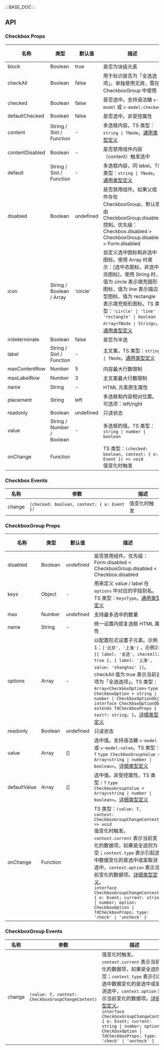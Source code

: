 :: BASE_DOC ::

## API

### Checkbox Props

名称 | 类型 | 默认值 | 描述 | 必传
-- | -- | -- | -- | --
block | Boolean | true | 是否为块级元素 | N
checkAll | Boolean | false | 用于标识是否为「全选选项」。单独使用无效，需在 CheckboxGroup 中使用 | N
checked | Boolean | false | 是否选中。支持语法糖 `v-model` 或 `v-model:checked` | N
defaultChecked | Boolean | false | 是否选中。非受控属性 | N
content | String / Slot / Function | - | 多选框内容。TS 类型：`string \| TNode`。[通用类型定义](https://github.com/Tencent/tdesign-mobile-vue/blob/develop/src/common.ts) | N
contentDisabled | Boolean | - | 是否禁用组件内容（content）触发选中 | N
default | String / Slot / Function | - | 多选框内容，同 label。TS 类型：`string \| TNode`。[通用类型定义](https://github.com/Tencent/tdesign-mobile-vue/blob/develop/src/common.ts) | N
disabled | Boolean | undefined | 是否禁用组件。如果父组件存在 CheckboxGroup，默认值由 CheckboxGroup.disabled 控制。优先级：Checkbox.disabled > CheckboxGroup.disabled > Form.disabled | N
icon | String / Boolean / Array | 'circle' | 自定义选中图标和非选中图标。使用 Array 时表示：[选中态图标，非选中态图标]。使用 String 时，值为 circle 表示填充圆形图标、值为 line 表示描边型图标、值为 rectangle 表示填充矩形图标。TS 类型：`'circle' \| 'line' \| 'rectangle' \| boolean \| Array<TNode \| String>`。[通用类型定义](https://github.com/Tencent/tdesign-mobile-vue/blob/develop/src/common.ts) | N
indeterminate | Boolean | false | 是否为半选 | N
label | String / Slot / Function | - | 主文案。TS 类型：`string \| TNode`。[通用类型定义](https://github.com/Tencent/tdesign-mobile-vue/blob/develop/src/common.ts) | N
maxContentRow | Number | 5 | 内容最大行数限制 | N
maxLabelRow | Number | 3 | 主文案最大行数限制 | N
name | String | - | HTML 元素原生属性 | N
placement | String | left | 多选框和内容相对位置。可选项：left/right | N
readonly | Boolean | undefined | 只读状态 | N
value | String / Number / Boolean | - | 多选框的值。TS 类型：`string \| number \| boolean` | N
onChange | Function |  | TS 类型：`(checked: boolean, context: { e: Event }) => void`<br/>值变化时触发 | N

### Checkbox Events

名称 | 参数 | 描述
-- | -- | --
change | `(checked: boolean, context: { e: Event })` | 值变化时触发


### CheckboxGroup Props

名称 | 类型 | 默认值 | 描述 | 必传
-- | -- | -- | -- | --
disabled | Boolean | undefined | 是否禁用组件。优先级：Form.disabled < CheckboxGroup.disabled < Checkbox.disabled | N
keys | Object | - | 用来定义 value / label 在 `options` 中对应的字段别名。TS 类型：`KeysType`。[通用类型定义](https://github.com/Tencent/tdesign-mobile-vue/blob/develop/src/common.ts) | N
max | Number | undefined | 支持最多选中的数量 | N
name | String | - | 统一设置内部复选框 HTML 属性 | N
options | Array | - | 以配置形式设置子元素。示例1：`['北京', '上海']` ，示例2: `[{ label: '全选', checkAll: true }, { label: '上海', value: 'shanghai' }]`。checkAll 值为 true 表示当前选项为「全选选项」。TS 类型：`Array<CheckboxOption>` `type CheckboxOption = string \| number \| CheckboxOptionObj` `interface CheckboxOptionObj extends TdCheckboxProps { text?: string; }`。[详细类型定义](https://github.com/Tencent/tdesign-mobile-vue/tree/develop/src/checkbox/type.ts) | N
readonly | Boolean | undefined | 只读状态 | N
value | Array | [] | 选中值。支持语法糖 `v-model` 或 `v-model:value`。TS 类型：`T` `type CheckboxGroupValue = Array<string \| number \| boolean>`。[详细类型定义](https://github.com/Tencent/tdesign-mobile-vue/tree/develop/src/checkbox/type.ts) | N
defaultValue | Array | [] | 选中值。非受控属性。TS 类型：`T` `type CheckboxGroupValue = Array<string \| number \| boolean>`。[详细类型定义](https://github.com/Tencent/tdesign-mobile-vue/tree/develop/src/checkbox/type.ts) | N
onChange | Function |  | TS 类型：`(value: T, context: CheckboxGroupChangeContext) => void`<br/>值变化时触发。`context.current` 表示当前变化的数据项，如果是全选则为空；`context.type` 表示引起选中数据变化的是选中或是取消选中，`context.option` 表示当前变化的数据项。[详细类型定义](https://github.com/Tencent/tdesign-mobile-vue/tree/develop/src/checkbox/type.ts)。<br/>`interface CheckboxGroupChangeContext { e: Event; current: string \| number; option: CheckboxOption \| TdCheckboxProps; type: 'check' \| 'uncheck' }`<br/> | N

### CheckboxGroup Events

名称 | 参数 | 描述
-- | -- | --
change | `(value: T, context: CheckboxGroupChangeContext)` | 值变化时触发。`context.current` 表示当前变化的数据项，如果是全选则为空；`context.type` 表示引起选中数据变化的是选中或是取消选中，`context.option` 表示当前变化的数据项。[详细类型定义](https://github.com/Tencent/tdesign-mobile-vue/tree/develop/src/checkbox/type.ts)。<br/>`interface CheckboxGroupChangeContext { e: Event; current: string \| number; option: CheckboxOption \| TdCheckboxProps; type: 'check' \| 'uncheck' }`<br/>
